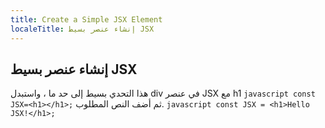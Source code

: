 ```yaml
---
title: Create a Simple JSX Element
localeTitle: إنشاء عنصر بسيط JSX
---
```

## إنشاء عنصر بسيط JSX

هذا التحدي بسيط إلى حد ما ، واستبدل div في عنصر JSX مع h1 `javascript const JSX=<h1></h1>;` ثم أضف النص المطلوب. `javascript const JSX = <h1>Hello JSX!</h1>;`